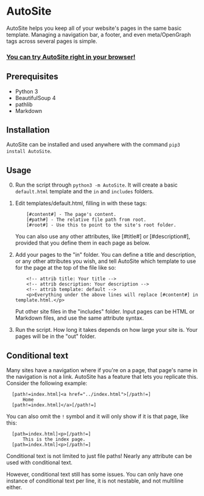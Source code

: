# AutoSite
AutoSite helps you keep all of your website's pages in the same basic template. Managing a navigation bar, a footer, and even meta/OpenGraph tags across several pages is simple.
### [You can try AutoSite right in your browser!](https://repl.it/@dotcomboom/AutoSite)
## Prerequisites
   - Python 3
   - BeautifulSoup 4
   - pathlib
   - Markdown
   
## Installation
AutoSite can be installed and used anywhere with the command `pip3 install AutoSite`.
## Usage
0. Run the script through `python3 -m AutoSite`. It will create a basic `default.html` template and the `in` and `includes` folders.
1. Edit templates/default.html, filling in with these tags:

           [#content#] - The page's content.
           [#path#] - The relative file path from root.
           [#root#] - Use this to point to the site's root folder.
           
   You can also use any other attributes, like [#title#] or [#description#], provided that you define them in each page as below.
           
2. Add your pages to the "in" folder.
      You can define a title and description, or any other attributes you wish, and tell AutoSite which template to use for the page at the top of the file like so:
           
           <!-- attrib title: Your title -->
           <!-- attrib description: Your description -->
           <!-- attrib template: default -->
           <p>Everything under the above lines will replace [#content#] in template.html.</p>
              
    Put other site files in the "includes" folder. Input pages can be HTML or Markdown files, and use the same attribute syntax.
    
3. Run the script. How long it takes depends on how large your site is. Your pages will be in the "out" folder.
## Conditional text
Many sites have a navigation where if you're on a page, that page's name in the navigation is not a link. AutoSite has a feature that lets you replicate this. Consider the following example:
	
      [path!=index.html]<a href="../index.html">[/path!=]
          Home
      [path!=index.html]</a>[/path!=]
	
You can also omit the `!` symbol and it will only show if it is that page, like this:

      [path=index.html]<p>[/path!=]
          This is the index page.
      [path=index.html]<p>[/path!=]
	
Conditional text is not limited to just file paths! Nearly any attribute can be used with conditional text.

However, conditional text still has some issues. You can only have one instance of conditional text per line, it is not nestable, and not multiline either.
